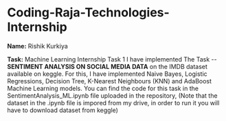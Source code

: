 # Coding-Raja-Technologies-Internship

**Name:** Rishik Kurkiya


**Task:** Machine Learning Internship Task 1
I have implemented The Task -- **SENTIMENT ANALYSIS ON SOCIAL MEDIA DATA** on the IMDB dataset available on keggle. 
For this, I have implemented Naive Bayes, Logistic Regressions, Decision Tree, K-Nearest Neighbours (KNN) and AdaBoost Machine Learning models. 
You can find the code for this task in the SentimentAnalysis_ML.ipynb file uploaded in the repository, (Note that the dataset in the .ipynb file is impored from my drive, in order to run it you will have to download dataset from keggle)
